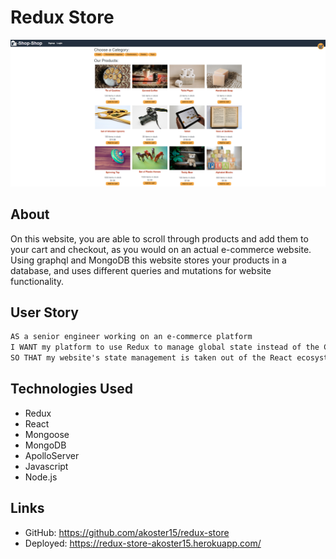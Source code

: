 # Redux Store

![Screenshot](client/src/images/Screenshot.png)

## About

On this website, you are able to scroll through products and add them to your cart and checkout, as you would on an actual e-commerce website. 
Using graphql and MongoDB this website stores your products in a database, and uses different queries and mutations for website functionality.

## User Story

```md
AS a senior engineer working on an e-commerce platform
I WANT my platform to use Redux to manage global state instead of the Context API
SO THAT my website's state management is taken out of the React ecosystem
```

## Technologies Used

- Redux
- React
- Mongoose
- MongoDB
- ApolloServer
- Javascript
- Node.js

## Links

- GitHub: https://github.com/akoster15/redux-store
- Deployed: https://redux-store-akoster15.herokuapp.com/
